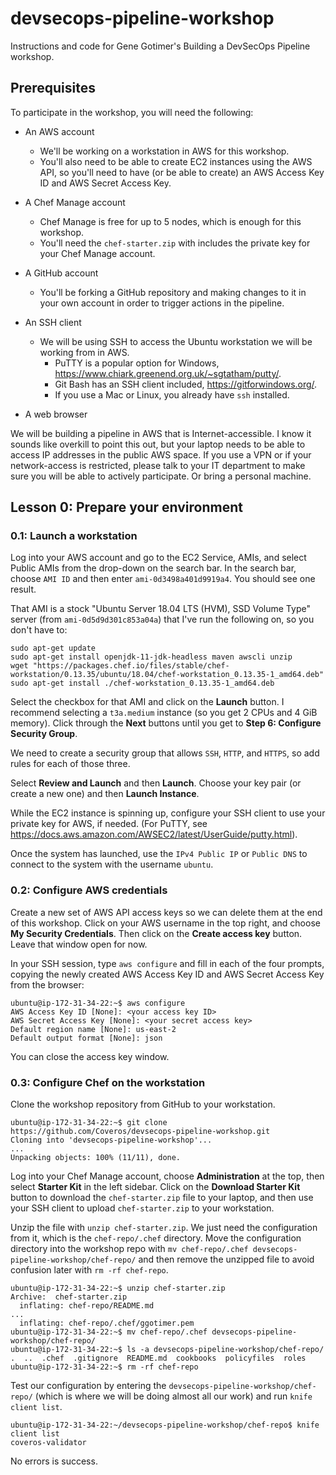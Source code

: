 # devsecops-pipeline-workshop

Instructions and code for Gene Gotimer's Building a DevSecOps Pipeline workshop.

## Prerequisites

To participate in the workshop, you will need the following:

* An AWS account
  * We'll be working on a workstation in AWS for this workshop.
  * You'll also need to be able to create EC2 instances using the AWS API, so you'll need to have (or be able to create) an AWS Access Key ID and AWS Secret Access Key.

* A Chef Manage account
  * Chef Manage is free for up to 5 nodes, which is enough for this workshop.
  * You'll need the `chef-starter.zip` with includes the private key for your Chef Manage account.

* A GitHub account
  * You'll be forking a GitHub repository and making changes to it in your own account in order to trigger actions in the pipeline.

* An SSH client
  * We will be using SSH to access the Ubuntu workstation we will be working from in AWS.
    * PuTTY is a popular option for Windows, https://www.chiark.greenend.org.uk/~sgtatham/putty/.
    * Git Bash has an SSH client included, https://gitforwindows.org/.
    * If you use a Mac or Linux, you already have `ssh` installed.

* A web browser

We will be building a pipeline in AWS that is Internet-accessible. I know it sounds like overkill to point this out, but your laptop needs to be able to access IP addresses in the public AWS space. If you use a VPN or if your network-access is restricted, please talk to your IT department to make sure you will be able to actively participate. Or bring a personal machine.

## Lesson 0: Prepare your environment

### 0.1: Launch a workstation

Log into your AWS account and go to the EC2 Service, AMIs, and select Public AMIs from the drop-down on the search bar. In the search bar, choose `AMI ID` and then enter `ami-0d3498a401d9919a4`. You should see one result.

That AMI is a stock "Ubuntu Server 18.04 LTS (HVM), SSD Volume Type" server (from `ami-0d5d9d301c853a04a`) that I've run the following on, so you don't have to:

```shell
sudo apt-get update
sudo apt-get install openjdk-11-jdk-headless maven awscli unzip
wget "https://packages.chef.io/files/stable/chef-workstation/0.13.35/ubuntu/18.04/chef-workstation_0.13.35-1_amd64.deb"
sudo apt-get install ./chef-workstation_0.13.35-1_amd64.deb
```

Select the checkbox for that AMI and click on the **Launch** button. I recommend selecting a `t3a.medium` instance (so you get 2 CPUs and 4 GiB memory). Click through the **Next** buttons until you get to **Step 6: Configure Security Group**.

We need to create a security group that allows `SSH`, `HTTP`, and `HTTPS`, so add rules for each of those three.

Select **Review and Launch** and then **Launch**. Choose your key pair (or create a new one) and then **Launch Instance**.

While the EC2 instance is spinning up, configure your SSH client to use your private key for AWS, if needed. (For PuTTY, see https://docs.aws.amazon.com/AWSEC2/latest/UserGuide/putty.html).

Once the system has launched, use the `IPv4 Public IP` or `Public DNS` to connect to the system with the username `ubuntu`.

### 0.2: Configure AWS credentials

Create a new set of AWS API access keys so we can delete them at the end of this workshop. Click on your AWS username in the top right, and choose **My Security Credentials**. Then click on the **Create access key** button. Leave that window open for now.

In your SSH session, type `aws configure` and fill in each of the four prompts, copying the newly created AWS Access Key ID and AWS Secret Access Key from the browser:

```shell
ubuntu@ip-172-31-34-22:~$ aws configure
AWS Access Key ID [None]: <your access key ID>
AWS Secret Access Key [None]: <your secret access key>
Default region name [None]: us-east-2
Default output format [None]: json
```

You can close the access key window.

### 0.3: Configure Chef on the workstation

Clone the workshop repository from GitHub to your workstation.

```shell
ubuntu@ip-172-31-34-22:~$ git clone https://github.com/Coveros/devsecops-pipeline-workshop.git
Cloning into 'devsecops-pipeline-workshop'...
...
Unpacking objects: 100% (11/11), done.
```

Log into your Chef Manage account, choose **Administration** at the top, then select **Starter Kit** in the left sidebar. Click on the **Download Starter Kit** button to download the `chef-starter.zip` file to your laptop, and then use your SSH client to upload `chef-starter.zip` to your workstation.

Unzip the file with `unzip chef-starter.zip`. We just need the configuration from it, which is the `chef-repo/.chef` directory. Move the configuration directory into the workshop repo with `mv chef-repo/.chef devsecops-pipeline-workshop/chef-repo/` and then remove the unzipped file to avoid confusion later with `rm -rf chef-repo`.

```shell
ubuntu@ip-172-31-34-22:~$ unzip chef-starter.zip
Archive:  chef-starter.zip
  inflating: chef-repo/README.md     
...
  inflating: chef-repo/.chef/ggotimer.pem  
ubuntu@ip-172-31-34-22:~$ mv chef-repo/.chef devsecops-pipeline-workshop/chef-repo/
ubuntu@ip-172-31-34-22:~$ ls -a devsecops-pipeline-workshop/chef-repo/
.  ..  .chef  .gitignore  README.md  cookbooks  policyfiles  roles
ubuntu@ip-172-31-34-22:~$ rm -rf chef-repo
```

Test our configuration by entering the `devsecops-pipeline-workshop/chef-repo/` (which is where we will be doing almost all our work) and run `knife client list`.

```shell
ubuntu@ip-172-31-34-22:~/devsecops-pipeline-workshop/chef-repo$ knife client list
coveros-validator
```

No errors is success.
